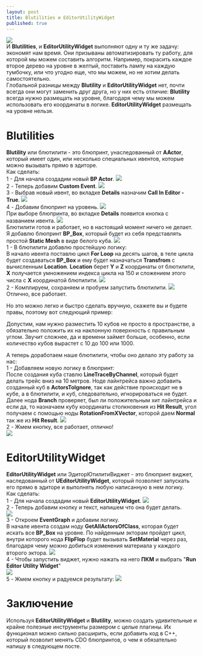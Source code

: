 ```yaml
---
layout: post
title: Blutilities и EditorUtilityWidget
published: true
---
```

![]({{site.baseurl}}/images/2023-01-03-blutilities-and-editorutilitywidget/2023-01-03-blutilities-and-editorutilitywidget.1.png)  
И **Blutilities**, и **EditorUtilityWidget** выполняют одну и ту же задачу: экономят нам время. Они призываны автоматизировать ту работу, для которой мы можем составить алгоритм.
Например, покрасить каждое второе дерево на уровне в желтый, поставить лампу на каждую тумбочку, или что угодно еще, что мы можем, но не хотим делать самостоятельно.  
Глобальной разницы между **Blutility** и **EditorUtilityWidget** нет, почти всегда они могут заменить друг друга, но у них есть отличие: **Blutility** всегда нужно размещать на уровне, благодаря чему мы можем использовать его координаты в логике. **EditorUtilityWidget** размещать на уровне нельзя.

# Blutilities
**Blutility** или блютилити - это блюпринт, унаследованный от **AActor**, который имеет один, или несколько специальных ивентов, которые можно вызывать прямо в эдиторе.  
Как сделать:  
1 - Для начала создадим новый **BP Actor**.
![]({{site.baseurl}}/images/2023-01-03-blutilities-and-editorutilitywidget/2023-01-03-blutilities-and-editorutilitywidget.2.png)  
2 - Теперь добавим **Custom Event**.
![]({{site.baseurl}}/images/2023-01-03-blutilities-and-editorutilitywidget/2023-01-03-blutilities-and-editorutilitywidget.3.png)  
3 - Выбрав новый ивент, во вкладке **Details** назначим **Call In Editor - True**.
![]({{site.baseurl}}/images/2023-01-03-blutilities-and-editorutilitywidget/2023-01-03-blutilities-and-editorutilitywidget.4.png)  
4 - Добавим блюпринт на уровень.
![]({{site.baseurl}}/images/2023-01-03-blutilities-and-editorutilitywidget/2023-01-03-blutilities-and-editorutilitywidget.5.png)  
При выборе блюпринта, во вкладке **Details** появится кнопка с названием ивента.
![]({{site.baseurl}}/images/2023-01-03-blutilities-and-editorutilitywidget/2023-01-03-blutilities-and-editorutilitywidget.6.png)  
Блютилити готов и работает, но в настоящий момент ничего не делает.  
Я добавлю блюпринт **BP_Box**, который будет из себя представлять простой **Static Mesh** в виде белого куба.
![]({{site.baseurl}}/images/2023-01-03-blutilities-and-editorutilitywidget/2023-01-03-blutilities-and-editorutilitywidget.7.png)  
1 - В блютилити добавлю простейшую логику:  
  В начало ивента поставлю цикл **For Loop** на десять шагов, в теле цикла будет создаваться **BP_Box** и ему будет назначаться **Transfrom** с вычисленным **Location**. **Location** берет **Y** и **Z** координаты от блютилити, **X** получается умножением индекса цикла на 150 и сложением этого числа с **X** координатой блютилити.
![]({{site.baseurl}}/images/2023-01-03-blutilities-and-editorutilitywidget/2023-01-03-blutilities-and-editorutilitywidget.8.png)  
2 - Комплируем, сохраняем и пробуем запустить блютилити.
![]({{site.baseurl}}/images/2023-01-03-blutilities-and-editorutilitywidget/2023-01-03-blutilities-and-editorutilitywidget.9.png)  
Отлично, все работает.  

Но это можно легко и быстро сделать вручную, скажете вы и будете правы, поэтому вот следующий пример:

Допустим, нам нужно разместить 10 кубов не просто в пространстве, а обязательно положить их на наклонную поверхность с правильным углом. Звучит сложнее, да и времени займет больше, особенно, если количество кубов вырастет с 10 до 100 или 1000.

А теперь доработаем наше блютилити, чтобы оно делало эту работу за нас:  
1 - Добавляем новую логику в блюпринт:  
  После создания куба ставлю **LineTraceByChannel**, который будет делать трейс вниз на 10 метров. Ноде лайнтрейса важно добавить созданный куб в **ActorsToIgnore**, так как действие происходит не в кубе, а в блютилити, и куб, следовательно, игнорироваться не будет. Далее нода **Branch** проверяет, был ли положительным хит лайнтрейса и если да, то назначаем кубу координаты столкновения из **Hit Result**, угол получаем с помощью ноды **RotationFromXVector**, которой даем **Normal** так же из **Hit Result**.
![]({{site.baseurl}}/images/2023-01-03-blutilities-and-editorutilitywidget/2023-01-03-blutilities-and-editorutilitywidget.10.png)  
2 - Жмем кнопку, все работает, отлично!  
![]({{site.baseurl}}/images/2023-01-03-blutilities-and-editorutilitywidget/2023-01-03-blutilities-and-editorutilitywidget.11.png)  

# EditorUtilityWidget
**EditorUtilityWidget** или ЭдиторЮтилитиВиджет - это блюпринт виджет, наследованный от **UEditorUtilityWidget**, который позволяет запускать его прямо в эдиторе и выполнять любую написанную в нем логику.  
Как сделать:  
1 - Для начала создадим новый **EditorUtilityWidget**.
![]({{site.baseurl}}/images/2023-01-03-blutilities-and-editorutilitywidget/2023-01-03-blutilities-and-editorutilitywidget.12.png)  
2 - Теперь добавим кнопку и текст, напишем что она будет делать.  
![]({{site.baseurl}}/images/2023-01-03-blutilities-and-editorutilitywidget/2023-01-03-blutilities-and-editorutilitywidget.13.png)  
3 - Откроем **EventGraph** и добавим логику.  
  В начале ивента создам ноду **GetAllActorsOfClass**, которая будет искать все **BP_Box** на уровне. По найденным экторам пройдет цикл, внутри которого нода **FlipFlop** будет вызывать **SetMaterial** через раз, благодаря чему можно добиться изменения материала у каждого второго эктора. 
![]({{site.baseurl}}/images/2023-01-03-blutilities-and-editorutilitywidget/2023-01-03-blutilities-and-editorutilitywidget.14.png)  
4 - Чтобы запустить виджет, нужно нажать на него **ПКМ** и выбрать "**Run Editor Utility Widget**"  
![]({{site.baseurl}}/images/2023-01-03-blutilities-and-editorutilitywidget/2023-01-03-blutilities-and-editorutilitywidget.15.png)  
5 - Жмем кнопку и радуемся результату:
![]({{site.baseurl}}/images/2023-01-03-blutilities-and-editorutilitywidget/2023-01-03-blutilities-and-editorutilitywidget.16.png)  

# Заключение
Используя **EditorUtilityWidget** и **Blutility**, можно создать удивительные и крайне полезные инструменты размером с целые плагины. Их функционал можно сильно расширить, если добавить код в C++, который позволит менять CDO блюпринтов, о чем я обязательно напишу в следующем посте.  
